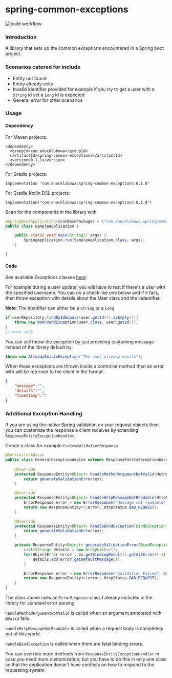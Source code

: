# spring-common-exceptions
![build workflow](https://github.com/enocklubowa/spring-common-exceptions/actions/workflows/build.yml/badge.svg)

### Introduction
A library that sets up the common exceptions encountered in a Spring boot project.

### Scenarios catered for include
- Entity not found
- Entity already exits
- Invalid identifier provided for example if you try to get a user with a `String` id yet a `Long` id is expected
- General error for other scenarios

### Usage

#### Dependency

For Maven projects:

```
<dependency>
  <groupId>com.enocklubowa</groupId>
  <artifactId>spring-common-exceptions</artifactId>
  <version>0.1.1</version>
</dependency>
```

For Gradle projects:

```
implementation 'com.enocklubowa:spring-common-exceptions:0.1.0'
```

For Gradle Kotlin DSL projects:

```
implementation("com.enocklubowa:spring-common-exceptions:0.1.0")
```
Scan for the components in the library with

```java
@SpringBootApplication(scanBasePackages = {"com.enocklubowa.springcommonexceptions", "your other packages"})
public class SampleApplication {

	public static void main(String[] args) {
		SpringApplication.run(SampleApplication.class, args);
	}

}

```
#### Code

See available Exceptions classes [here](https://enocklubowa.com/spring-common-exceptions/com/enocklubowa/springcommonexceptions/exception/package-summary.html):

For example during a user update, you will have to test if there's a user with the specified username.
You can do a check like one below and if it fails, then throw exception with details about the User class and the indentifier.

**Note**: The identifier can either be a `String` or a `Long`

```java
if(userRepository.findByIdEquals(user.getId()).isEmpty()){
    throw new NotFoundException(User.class, user.getId());
}
// more code
```
You can still throw the exception by just providing customing message instead of the library default by:

```java
throw new AlreadyExistsException("The user already exists");
```

When these exceptions are thrown inside a controller method then an error with will be returned to the client in the format:

```json
{
    "message":"",
    "details":"",
    "timestamp":""
}
```
### Additional Exception Handling

If you are using the native Spring validation on your request objects then you can customize the response a client receives by extending `ResponseEntityExceptionHandler`.

Create a class for example `CustomValidationResponse`

```java
@ControllerAdvice
public class GeneralExceptionAdvice extends ResponseEntityExceptionHandler {
    
    @Override
    protected ResponseEntity<Object> handleMethodArgumentNotValid(MethodArgumentNotValidException ex, HttpHeaders headers, HttpStatus status, WebRequest request) {
        return generateValidationError(ex);
    }

    @Override
    protected ResponseEntity<Object> handleHttpMessageNotReadable(HttpMessageNotReadableException ex, HttpHeaders headers, HttpStatus status, WebRequest request) {
        ErrorResponse error = new ErrorResponse("Message not readable", null);
        return new ResponseEntity<>(error, HttpStatus.BAD_REQUEST);
    }

    @Override
    protected ResponseEntity<Object> handleBindException(BindException ex, HttpHeaders headers, HttpStatus status, WebRequest request) {
        return generateValidationError(ex);
    }

    private ResponseEntity<Object> generateValidationError(BindException ex){
        List<String> details = new ArrayList<>();
        for(ObjectError error : ex.getBindingResult().getAllErrors()){
            details.add(error.getDefaultMessage());
        }

        ErrorResponse error = new ErrorResponse("Validation Failed", details);
        return new ResponseEntity<>(error, HttpStatus.BAD_REQUEST);
    }
}
```
The class above uses an `ErrorResponse` class I already included in the library for standard error parsing.

`handleMethodArgumentNotValid` is called when an argument annotated with `@Valid` fails.

`handleHttpMessageNotReadable` is called when a request body is completely out of this world.

`handleBindException` is called when there are fatal binding errors.

You can override more methods from `ResponseEntityExceptionHandler` in case you need more customization, but you have to do this in only one class so that the application doesn't have conflicts on how to respond to the requesting system.
